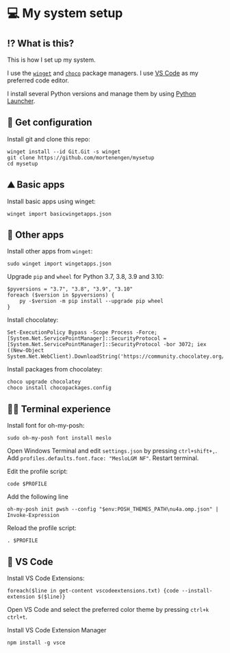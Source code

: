 # 💻 My system setup

## ⁉ What is this?
This is how I set up my system.

I use the [`winget`](https://docs.microsoft.com/en-us/windows/package-manager/winget/) and [`choco`](https://chocolatey.org/) package managers. I use [VS Code](https://code.visualstudio.com/) as my preferred code editor.

I install several Python versions and manage them by using [Python Launcher](https://peps.python.org/pep-0397/).

## 📄 Get configuration

Install git and clone this repo:

```pwsh
winget install --id Git.Git -s winget
git clone https://github.com/mortenengen/mysetup
cd mysetup
```

## ⛰ Basic apps
Install basic apps using winget:

```pwsh
winget import basicwingetapps.json
```

## 🐍 Other apps
Install other apps from `winget`:

```pwsh
sudo winget import wingetapps.json
```

Upgrade `pip` and `wheel` for Python 3.7, 3.8, 3.9 and 3.10:

```pwsh
$pyversions = "3.7", "3.8", "3.9", "3.10"
foreach ($version in $pyversions) {
    py -$version -m pip install --upgrade pip wheel
}
```

Install chocolatey:

```pwsh
Set-ExecutionPolicy Bypass -Scope Process -Force; [System.Net.ServicePointManager]::SecurityProtocol = [System.Net.ServicePointManager]::SecurityProtocol -bor 3072; iex ((New-Object System.Net.WebClient).DownloadString('https://community.chocolatey.org/install.ps1'))
```

Install packages from chocolatey:

```pwsh
choco upgrade chocolatey
choco install chocopackages.config
```

## 👨‍💻 Terminal experience
Install font for oh-my-posh:

```pwsh
sudo oh-my-posh font install meslo
```

Open Windows Terminal and edit `settings.json` by pressing `ctrl+shift+,`. Add `profiles.defaults.font.face: "MesloLGM NF"`. Restart terminal.

Edit the profile script:

```
code $PROFILE
```

Add the following line

```pwsh
oh-my-posh init pwsh --config "$env:POSH_THEMES_PATH\nu4a.omp.json" | Invoke-Expression
```

Reload the profile script:
```pwsh
. $PROFILE
```

## 👀 VS Code
Install VS Code Extensions:

```pwsh
foreach($line in get-content vscodeextensions.txt) {code --install-extension $($line)}
```

Open VS Code and select the preferred color theme by pressing `ctrl+k ctrl+t`.

Install VS Code Extension Manager

```pwsh
npm install -g vsce
```
